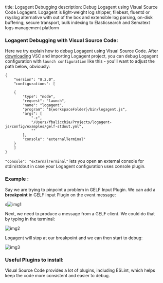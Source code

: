 title: Logagent Debugging
description: Debug Logagent using Visual Source Code Logagent. Logagent is light-weight log shipper, filebeat, fluentd or rsyslog alternative with out of the box and extensible log parsing, on-disk buffering, secure transport, bulk indexing to Elasticsearch and Sematext logs management platform

### Logagent Debugging with Visual Source Code:

Here we try explain how to debug Logagent using Visual Source
Code. After [downloading](https://code.visualstudio.com/Download) VSC
and importing Logagent project, you can debug Logagent configuration
with `launch configuration` like this - you'll want to adjust the path
below, obviously:

```
{
    "version": "0.2.0",
    "configurations": [

    {
        "type": "node",
        "request": "launch",
        "name": "logagent",
        "program": "${workspaceFolder}/bin/logagent.js",
        "args": [
            "-c",
            "/Users/fbalicchia/Projects/logagent-js/config/examples/gelf-stdout.yml",
            ""
        ],
        "console": "externalTerminal"
    }
    ]
}

```
`"console": "externalTerminal"` lets you open an external console for stdin/stdout in case your Logagent configuration uses console plugin.

### Example :
Say we are trying to pinpoint a problem in GELF Input Plugin. We can add a **breakpoint** in GELF Input Plugin on the event message:

s![img1](/docs/logagent/img/img1.png)

Next, we need to produce a message from a GELF client.  We could do that by typing in the terminal:

![img2](/docs/logagent/img/img2.png)

Logagent will stop at our breakpoint and we can then start to debug:

![img3](/docs/logagent/img/img3.png)

### Useful Plugins to install:

Visual Source Code provides a lot of plugins, including ESLint, which helps keep the code more consistent and easier to debug.
